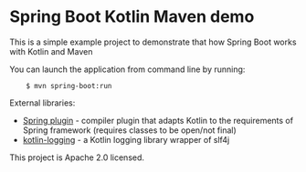 # Spring Boot Kotlin Maven demo

This is a simple example project to demonstrate that how Spring Boot works with Kotlin and Maven

You can launch the application from command line by running:

		$ mvn spring-boot:run

External libraries:
- [Spring plugin](https://blog.jetbrains.com/kotlin/2016/12/kotlin-1-0-6-is-here/) - compiler plugin that adapts Kotlin to the requirements of Spring framework (requires classes to be open/not final)
- [kotlin-logging](https://github.com/MicroUtils/kotlin-logging) - a Kotlin logging library wrapper of slf4j

This project is Apache 2.0 licensed.